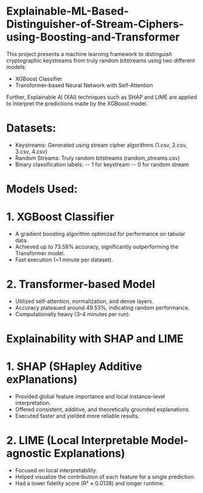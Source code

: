 # Explainable-ML-Based-Distinguisher-of-Stream-Ciphers-using-Boosting-and-Transformer
This project presents a machine learning framework to distinguish cryptographic keystreams from truly random bitstreams using two different models:
- XGBoost Classifier
- Transformer-based Neural Network with Self-Attention

Further, Explainable AI (XAI) techniques such as SHAP and LIME are applied to interpret the predictions made by the XGBoost model.

# Datasets:
- Keystreams: Generated using stream cipher algorithms (1.csv, 2.csv, 3.csv, 4.csv)
- Random Streams: Truly random bitstreams (random_streams.csv)
- Binary classification labels:
-- 1 for keystream
-- 0 for random stream

# Models Used:
# 1. XGBoost Classifier
- A gradient boosting algorithm optimized for performance on tabular data.
- Achieved up to 73.58% accuracy, significantly outperforming the Transformer model.
- Fast execution (~1 minute per dataset).

# 2. Transformer-based Model
- Utilized self-attention, normalization, and dense layers.
- Accuracy plateaued around 49.53%, indicating random performance.
- Computationally heavy (3–4 minutes per run).

# Explainability with SHAP and LIME
# 1. SHAP (SHapley Additive exPlanations)
- Provided global feature importance and local instance-level interpretation.
- Offered consistent, additive, and theoretically grounded explanations.
- Executed faster and yielded more reliable results.

# 2. LIME (Local Interpretable Model-agnostic Explanations)
- Focused on local interpretability.
- Helped visualize the contribution of each feature for a single prediction.
- Had a lower fidelity score (R² ≈ 0.0138) and longer runtime.
